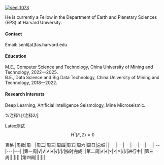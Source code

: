 

[![senli1073](https://img.shields.io/badge/senli1073-github-blue?logo=github)](https://github.com/senli1073)

He is currently a Fellow in the Department of Earth and Planetary Sciences (EPS) at Harvard University.

#### Contact

Email: senli[at]fas.harvard.edu

#### Education
M.E., Computer Science and Technology, China University of Mining and Technology, 2022—2025.\
B.E., Data Science and Big Data Technology, China University of Mining and Technology, 2018—2022.

#### Research Interests
Deep Learning, Artificial Intelligence Seismology, Mine Microseismic.



%注释1
[/注释2/]

Latex测试
$$H^1(F,\mathbb{Z})=0$$

表格
|周数|周一|周二|周三|周四|周五|周六|周日|总结|
|---|---|---|---|---|---|---|---|---|
|第一周|√|√|√|√|√|/|/|按时完成|
|第二周|√|√|×|×|×|/|/|进行中|
|第三周|||||||
|第四周|||||||

